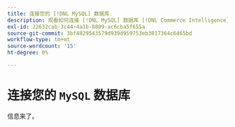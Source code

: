 ```yaml
---
title: 连接您的 [!DNL MySQL] 数据库
description: 观看如何连接 [!DNL MySQL] 数据库 [!DNL Commerce Intelligence].
exl-id: 22632cab-3c44-4a1b-8809-ac6cba5f655a
source-git-commit: 3bf4829543579d939d959753eb3017364c6465bd
workflow-type: tm+mt
source-wordcount: '15'
ht-degree: 0%

---
```


# 连接您的 `MySQL` 数据库

信息来了。
